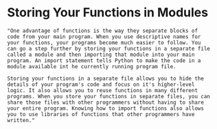 # Storing Your Functions in Modules

    "One advantage of functions is the way they separate blocks of 
    code from your main program. When you use descriptive names for 
    your functions, your programs become much easier to follow. You 
    can go a step further by storing your functions in a separate file
    called a module and then importing that module into your main 
    program. An import statement tells Python to make the code in a 
    module available int he currently running program file. 

    Storing your functions in a separate file allows you to hide the 
    details of your program's code and focus on it's higher-level 
    logic. It also allows you to reuse functions in many different 
    programs. When you store your functions in separate files, you can 
    share those files with other programmers without having to share 
    your entire program. Knowing how to import functions also allows 
    you to use libraries of functions that other programmers have 
    written."